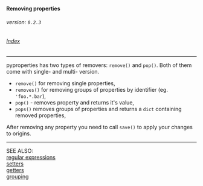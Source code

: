 #### Removing properties
###### _version: `0.2.3`_

###### [Index](index.mdown)
----


pyproperties has two types of removers: `remove()` and `pop()`. Both of them come with single- and multi- version.

*   `remove()` for removing single properties,
*   `removes()` for removing groups of properties by identifier (eg. `'foo.*.bar`),
*   `pop()` - removes property and returns it's value,
*   `pops()` removes groups of properties and returns a `dict` containing removed properties,

After removing any property you need to call `save()` to apply your changes to origins.

----
SEE ALSO:  
[regular expressions](regular_expressions.mdown)  
[setters](setters.mdown)  
[getters](getters.mdown)  
[grouping](grouping.mdown)